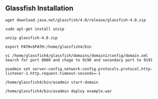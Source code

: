 ## Glassfish Installation

```
wget download.java.net/glassfish/4.0/release/glassfish-4.0.zip
```
```
sudo apt-get install unzip
```
```
unzip glassfish-4.0.zip
```
```
export PATH=$PATH:/home/glassfish4/bin
```
```
vi /home/glassfish4/glassfish/domains/domain1/config/domain.xml
Search for port 8080 and chage to 9190 and secondary port to 9191
```
```
asadmin set server-config.network-config.protocols.protocol.http-listener-1.http.request-timeout-seconds=-1
```
```
/home/glassfish4/bin/asadmin start-domain
```
```
/home/glassfish4/bin/asadmin deploy example.war
```